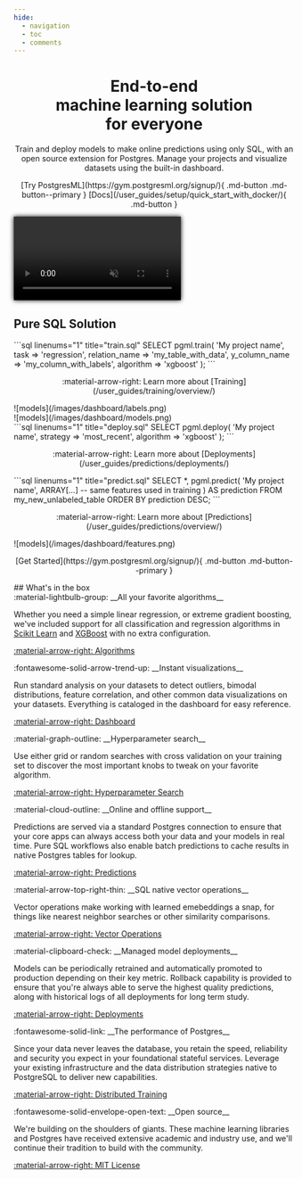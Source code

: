 ```yaml
---
hide:
  - navigation
  - toc
  - comments
---
```


<style>
.md-typeset h1 {
  font-size: 3em;
  font-weight: 700;
  margin-bottom: -1rem;
  max-width: 80em; 
}

.md-typeset p.subtitle {
  font-weight: 100;
  margin: 2em;
  max-width: 80em; 
}

.md-typeset img {
  margin: 0;
  border-radius: 10px;
}

.md-grid {
  max-width: 100em; 
}

.md-content video, .md-content img {
  max-width: 90%;
  margin: 2em 5%;
}

article.md-content__inner.md-typeset a.md-content__button.md-icon {
  display: none;
}
</style>

<h1 align="center">End-to-end<br/>machine learning solution <br/>for everyone</h1>

<p align="center" class="subtitle">
    Train and deploy models to make online predictions using only SQL, with an open source extension for Postgres. Manage your projects and visualize datasets using the built-in dashboard.
</p>

<p align="center" markdown>
  [Try PostgresML](https://gym.postgresml.org/signup/){ .md-button .md-button--primary }
  [Docs](/user_guides/setup/quick_start_with_docker/){ .md-button }
</p>

<video autoplay loop muted style="box-shadow: 0 0 8px #000;">
  <source src="images/demo.webm" type="video/webm">
  <source src="images/demo.mp4" type="video/mp4">
  <img src="images/console.png" alt="PostgresML in practice" loading="lazy">
</video>

## Pure SQL Solution

<div class="grid bare" markdown>
  <div class="card" markdown>
```sql linenums="1" title="train.sql"
SELECT pgml.train(
  'My project name', 
  task => 'regression',
  relation_name => 'my_table_with_data',
  y_column_name => 'my_column_with_labels',
  algorithm => 'xgboost' 
);
```
  <p align="center" markdown>
:material-arrow-right: Learn more about [Training](/user_guides/training/overview/)
  </p>
  </div>


  <div class="card" markdown>
![models](/images/dashboard/labels.png)
  </div>

  <div class="card" markdown>
![models](/images/dashboard/models.png)
  </div>

  <div class="card" markdown>
```sql linenums="1" title="deploy.sql"
SELECT pgml.deploy(
  'My project name', 
  strategy => 'most_recent',
  algorithm => 'xgboost'
);
```
  <p align="center" markdown>
:material-arrow-right: Learn more about [Deployments](/user_guides/predictions/deployments/)
  </p>
  </div>

  <div class="card" markdown>
```sql linenums="1" title="predict.sql"
SELECT *, pgml.predict(
  'My project name', 
  ARRAY[...] -- same features used in training
) AS prediction
FROM my_new_unlabeled_table
ORDER BY prediction DESC;
```
  <p align="center" markdown>
:material-arrow-right: Learn more about [Predictions](/user_guides/predictions/overview/)
  </p>
  </div>

  <div class="card" markdown>
![models](/images/dashboard/features.png)
  </div>
</div>

<p align="center" markdown>
  [Get Started](https://gym.postgresml.org/signup/){ .md-button .md-button--primary }
</p>
## What's in the box

<div class="grid" markdown>
  <div class="card" markdown>
:material-lightbulb-group:
__All your favorite algorithms__

Whether you need a simple linear regression, or extreme gradient boosting, we've included support for all classification and regression algorithms in [Scikit Learn](https://scikit-learn.org/) and [XGBoost](https://xgboost.readthedocs.io/) with no extra configuration.

[:material-arrow-right: Algorithms](/user_guides/training/algorithm_selection/)
  </div>
  <div class="card" markdown>
:fontawesome-solid-arrow-trend-up:
__Instant visualizations__

Run standard analysis on your datasets to detect outliers, bimodal distributions, feature correlation, and other common data visualizations on your datasets. Everything is cataloged in the dashboard for easy reference.

[:material-arrow-right: Dashboard](/user_guides/dashboard/overview/)
  </div>
  <div class="card" markdown>
:material-graph-outline:
__Hyperparameter search__

Use either grid or random searches with cross validation on your training set to discover the most important knobs to tweak on your favorite algorithm.

[:material-arrow-right: Hyperparameter Search](/user_guides/training/hyperparameter_search/)
  </div>
  <div class="card" markdown>
:material-cloud-outline:
__Online and offline support__

Predictions are served via a standard Postgres connection to ensure that your core apps can always access both your data and your models in real time. Pure SQL workflows also enable batch predictions to cache results in native Postgres tables for lookup.

[:material-arrow-right: Predictions](/user_guides/predictions/overview/)
  </div>
  <div class="card" markdown>
:material-arrow-top-right-thin:
__SQL native vector operations__

Vector operations make working with learned emebeddings a snap, for things like nearest neighbor searches or other similarity comparisons.

[:material-arrow-right: Vector Operations](/user_guides/vector_operations/overview/)
  </div>
  <div class="card" markdown>
:material-clipboard-check:
__Managed model deployments__

Models can be periodically retrained and automatically promoted to production depending on their key metric. Rollback capability is provided to ensure that you're always able to serve the highest quality predictions, along with historical logs of all deployments for long term study.
  
[:material-arrow-right: Deployments](/user_guides/predictions/deployments/)
  </div>
  <div class="card" markdown>
:fontawesome-solid-link:
__The performance of Postgres__

Since your data never leaves the database, you retain the speed, reliability and security you expect in your foundational stateful services. Leverage your existing infrastructure and the data distribution strategies native to PostgreSQL to deliver new capabilities.

[:material-arrow-right: Distributed Training](/user_guides/setup/distributed_training/)
  </div>
  <div class="card" markdown>
:fontawesome-solid-envelope-open-text:
__Open source__

We're building on the shoulders of giants. These machine learning libraries and Postgres have received extensive academic and industry use, and we'll continue their tradition to build with the community.

[:material-arrow-right: MIT License](/about/license/)
  </div>
</div>
